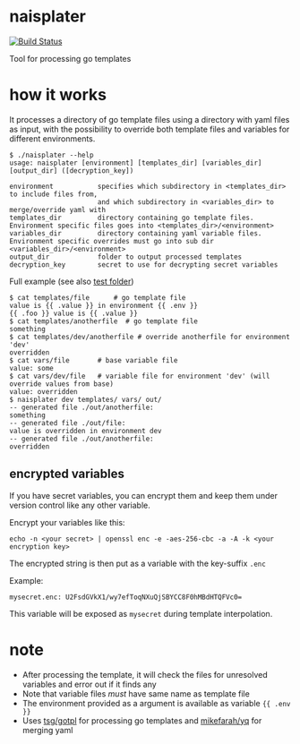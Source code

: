naisplater
==========
[![Build Status](https://travis-ci.org/nais/naisplater.svg?branch=master)](https://travis-ci.org/nais/naisplater)

Tool for processing go templates

# how it works

It processes a directory of go template files using a directory with yaml files as input, with the possibility to override both template files and variables for different environments.

```
$ ./naisplater --help
usage: naisplater [environment] [templates_dir] [variables_dir] [output_dir] ([decryption_key])

environment           specifies which subdirectory in <templates_dir> to include files from,
                      and which subdirectory in <variables_dir> to merge/override yaml with
templates_dir         directory containing go template files. Environment specific files goes into <templates_dir>/<environment>
variables_dir         directory containing yaml variable files. Environment specific overrides must go into sub dir <variables_dir>/<environment>
output_dir            folder to output processed templates
decryption_key        secret to use for decrypting secret variables
```

Full example (see also [test folder](https://github.com/nais/naisplater/tree/master/test))
```
$ cat templates/file      # go template file
value is {{ .value }} in environment {{ .env }}
{{ .foo }} value is {{ .value }}
$ cat templates/anotherfile  # go template file
something
$ cat templates/dev/anotherfile # override anotherfile for environment 'dev' 
overridden
$ cat vars/file       # base variable file
value: some
$ cat vars/dev/file   # variable file for environment 'dev' (will override values from base)
value: overridden
$ naisplater dev templates/ vars/ out/
-- generated file ./out/anotherfile:
something
-- generated file ./out/file:
value is overridden in environment dev
-- generated file ./out/anotherfile:
overridden
```

## encrypted variables

If you have secret variables, you can encrypt them and keep them under version control like any other variable.

Encrypt your variables like this:
```
echo -n <your secret> | openssl enc -e -aes-256-cbc -a -A -k <your encryption key>
```
The encrypted string is then put as a variable with the key-suffix `.enc`

Example:
```
mysecret.enc: U2FsdGVkX1/wy7efToqNXuQjSBYCC8F0hMBdHTQFVc0=
```

This variable will be exposed as `mysecret` during template interpolation.

# note

- After processing the template, it will check the files for unresolved variables and error out if it finds any
- Note that variable files _must_ have same name as template file
- The environment provided as a argument is available as variable `{{ .env }}`
- Uses [tsg/gotpl](https://github.com/tsg/gotpl) for processing go templates and [mikefarah/yq](https://github.com/mikefarah/yq) for merging yaml
